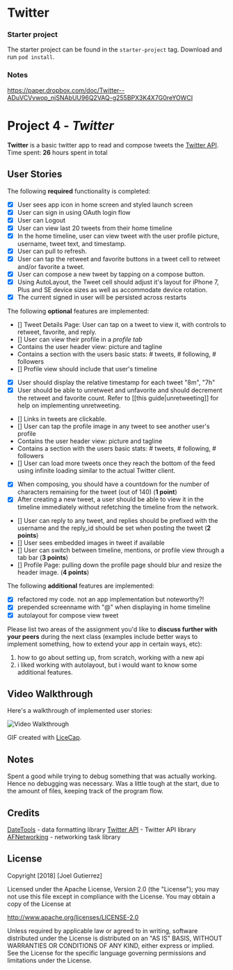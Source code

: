 # Twitter

### Starter project
The starter project can be found in the `starter-project` tag. Download and run `pod install`.

### Notes
https://paper.dropbox.com/doc/Twitter--ADuVCVvwop_njSNAbUU96Q2VAQ-g255BPX3K4X7G0reYOWCI

# Project 4 - *Twitter*

**Twitter** is a basic twitter app to read and compose tweets the [Twitter API](https://apps.twitter.com/).
Time spent: **26** hours spent in total

## User Stories
The following **required** functionality is completed:

- [x] User sees app icon in home screen and styled launch screen
- [x] User can sign in using OAuth login flow
- [x] User can Logout
- [x] User can view last 20 tweets from their home timeline
- [x] In the home timeline, user can view tweet with the user profile picture, username, tweet text, and timestamp.
- [x] User can pull to refresh.
- [x] User can tap the retweet and favorite buttons in a tweet cell to retweet and/or favorite a tweet.
- [x] User can compose a new tweet by tapping on a compose button.
- [x] Using AutoLayout, the Tweet cell should adjust it's layout for iPhone 7, Plus and SE device sizes as well as accommodate device rotation.
- [x] The current signed in user will be persisted across restarts

The following **optional** features are implemented:

- [] Tweet Details Page: User can tap on a tweet to view it, with controls to retweet, favorite, and reply.
- [] User can view their profile in a *profile tab*
- Contains the user header view: picture and tagline
- Contains a section with the users basic stats: # tweets, # following, # followers
- [] Profile view should include that user's timeline
- [x] User should display the relative timestamp for each tweet "8m", "7h"
- [x] User should be able to unretweet and unfavorite and should decrement the retweet and favorite count. Refer to [[this guide|unretweeting]] for help on implementing unretweeting.
- [] Links in tweets are clickable.
- [] User can tap the profile image in any tweet to see another user's profile
- Contains the user header view: picture and tagline
- Contains a section with the users basic stats: # tweets, # following, # followers
- [] User can load more tweets once they reach the bottom of the feed using infinite loading similar to the actual Twitter client.
- [x] When composing, you should have a countdown for the number of characters remaining for the tweet (out of 140) (**1 point**)
- [x] After creating a new tweet, a user should be able to view it in the timeline immediately without refetching the timeline from the network.
- [] User can reply to any tweet, and replies should be prefixed with the username and the reply_id should be set when posting the tweet (**2 points**)
- [] User sees embedded images in tweet if available 
- [] User can switch between timeline, mentions, or profile view through a tab bar (**3 points**)
- [] Profile Page: pulling down the profile page should blur and resize the header image. (**4 points**)


The following **additional** features are implemented:

- [x] refactored my code. not an app implementation but noteworthy?!
- [x] prepended screenname with "@" when displaying in home timeline
- [x] autolayout for compose view tweet

Please list two areas of the assignment you'd like to **discuss further with your peers** during the next class (examples include better ways to implement something, how to extend your app in certain ways, etc):
1. how to go about setting up, from scratch, working with a new api
2. i liked working with autolayout, but i would want to know some additional features.

## Video Walkthrough
Here's a walkthrough of implemented user stories:

<img src='https://i.imgur.com/taqUjd1.gif' title='Video Walkthrough' width='' alt='Video Walkthrough' />

GIF created with [LiceCap](http://www.cockos.com/licecap/).

## Notes
Spent a good while trying to debug something that was actually working.
Hence no debugging was necessary.
Was a little tough at the start, due to the amount of files, keeping track of the program flow.

## Credits
[DateTools](github.com/MatthewYork/DateTools) - data formatting library
[Twitter API](developer.twitter.com/en/docs.html) - Twitter API library
[AFNetworking](https://github.com/AFNetworking/AFNetworking) - networking task library

## License
Copyright [2018] [Joel Gutierrez]

Licensed under the Apache License, Version 2.0 (the "License");
you may not use this file except in compliance with the License.
You may obtain a copy of the License at

http://www.apache.org/licenses/LICENSE-2.0

Unless required by applicable law or agreed to in writing, software
distributed under the License is distributed on an "AS IS" BASIS,
WITHOUT WARRANTIES OR CONDITIONS OF ANY KIND, either express or implied.
See the License for the specific language governing permissions and
limitations under the License.
